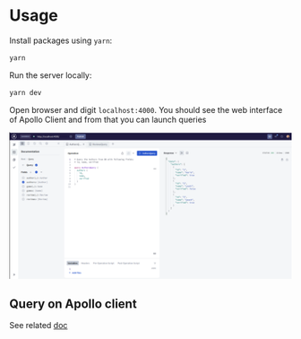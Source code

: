 # Usage

Install packages using `yarn`:

```sh
yarn 
```

Run the server locally:

```sh
yarn dev
```

Open browser and digit `localhost:4000`. You should see the web interface of Apollo Client and from that you can launch queries


![](./docs/images/apollo-client.png)

## Query on Apollo client


See related [doc](./docs/images/queries.md) 